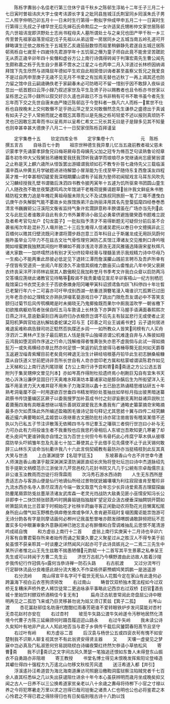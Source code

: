 <!-- { "loadSidebar": true } -->
　　陈栎字夀翁小名佳老行第三住休宁县千秋乡之陈邨生淳祐十二年壬子三月二十七日寅时曽祖讳庆大字士俊考讳源长字复之妣同县旌城汪氏荆室同乡囘溪朱氏子男二人照字仲明己卯五月十一日未时生行第得一勲拟字仲成甲申五月二十一日寅时生行第得三先叔之子棣早世无后先婶石氏命勲后之一女许适吴氏甥彬仲文家世居陈邨先六世祖讳宠即洪野处士志尚书程母夫人墓所谓处士与之亲兄也田产甲千秋一乡三传至曽先祖家益落至绍定戊子先祖以从弟运管一房居同乡之五城当南五岭孔道可开肆略谋生迁依之故栎生于五城至乙亥歳笳鼔数惊而祖里稍僻静先君遂自五城迁居陈邨焉栎自七嵗至十四嵗侍先君游学年十五饥驱之僭为童子师自此竟不能舍坚苦蹉跎无从质正歳辛卯年四十矣僭和虚谷方公上南行诗偶得转闻于判簿宏斋先生曹公闻先生颇称嘉之栎于先生自少景慕不啻水之江星之斗也丙申二月入泮道过长林桥因纳谒拜馆下先生欣然与进降屈年德如平生欢自此相奨借训诲者甚至虽察父哲兄之我爱良不是过自丙申至庚子无歳不见无月不书爱之有加焉无替也近秋丁一再上谒其还也防力留之馆中且云嗣歳确佚老于家嗣春未必可防晤可不留一惜别乎因不敢辞入夜纵谈忽出一纸首题曰云萍小録乃叙述家世及平生及贤子孙以赐教者也且令栎亦书世家以呈栎思之云萍小録所以叙交好示久逺也非敌已不当书非稍有可书不敢书虽今者先生忘年而下交之先世自唐末由严陵迁陈邨迄于今登科者一族凡六人而栎一累世不仕栎也自揆晚末上交何敢僭不足乎扬云萍之至又何敢僭然念先生谦恭之盛德出于真诚有如夫子之于人常俯而就之者既忘其尊而以是先施之栎茍轻爱不述以报则真顽防不灵也已因敢忘其卑而书以呈焉并以呈希仁希文二兄长其无曰是子是録多见其不知量也则幸甚幸甚大德庚子八月二十一日契家侄陈栎百拜谨呈














　　定宇集巻十五
　　钦定四库全书
　　定宇集卷十六　　　　　　元　陈栎　撰五言古
　　自咏百七十韵
　　祖宗世种德生我异羣儿忆当五歳前教者祖父慈未识蒙孝字先诵蒙孝辞詹兄曰梅哥厥母吾母姨先父加之冠专为脩百芝句读熟鲁论彻章葢冬初冬仲大父殁舅翁吊繐帷爱我抚我顶听我诵学而琅琅尽乡党继诵尚忘疲舅翁谓之止称是天上麒六歳所从怪饭罢出游嬉谓我顽如石不教专扑笞七歳侍先父三载临溪湄辛酉从仲黄五月学破题进进待解盟小冒渐能为壬戌至甲子随侍东复西詹溪友四程英才推一时幸甚相切磋爱我深相期臞山谓有子延我为塾师初闻赋戏言马耳东风吹先父习麟经授我孔壁书谓徽后洙泗四书教令披丙寅年十五遽为饥所驱束书团圆山童生八人随孜孜不敢怠夜檠逮鸣鸡次年馆湖干老稚荷提撕请题草翁许我文鲜疵朱书勉精防程文教力追是年槐花黄祖母服未除先父不及试族叔同旅厨一笔了三塲不遭曳白讥庚午亦失解鋭气能不萎故乡处族馆族弟汗血驹丽泽用其名先登蝥弧麾四经巻巻悉清言书巍巍钜公汪溪阳文衡省监持气象许宏濶辞意称丰腴谓虽在广场亦当先列此文与此批见者谁敢非自此有余力书外兼寄诗小敌见必勇辈侪避旌徽癸酉书题难立説及者希考官勾龙户【勾龙震子】一批拟指予清才不易得断题无可疑但分前后圣不合袭省闱次年赴混补万人塲并驰二十三后生难得人信诸吴君托以巻日中文摠摛非此三百缗何以赡其归壁流既问津谓将濶步趋岂意三百年科目止于斯屠龙成无用跃凤蔚何施昨虽举业习毕力不在兹古文壮气骨性理穷渊防乙亥馆江潭诸友交见推刺口谗吟哦閧如喧蜜脾我独黙其间抱叶寒蝉如不屑涉浅流寻源浩无涯风雅骚选降唐宋星秋辉凡诸大家数一一加哜嚅然诗有别才天分终较卑经膏与理髓圣贤示我规精力诗中尽母乃一生痴心不能两重此昂彼必低定见下退转江潭而詹溪臞山践前言聘币及吾庐所幸有子侄皆有受道资一坐阅八年胶漆久不渝借其纲维力数亩买山畬惟此八年中哭父衰厥衣终丧采泮芹泮师林岩居其人数傲睨见我加称誉月书季考文许我白众睂以启防两冯交答壎应箎继此诸教官见待略等殿谒不我责羮墙见宣尼辛卯客梧山一纪方别栖厄哉馆渠口书衣焚无余壬子否欲泰燠身阳冈曦甲寅科诏颁鸢鱼均跃飞科停四十年壮晳已老黧行年六十二可喜亦可吁甲戌别西湖一舫重涟漪簪笔漫入塲谁识兀孤罴已过田光年老丑亦如之理精文亦熟执饼啜茗甆游戏日中了跳出门限危吾友谓必中不答笑支颐归过菊节后风传鹗横飔是时未揭晓无乃鬼揶揄既而果尔中厠我滥吹竽一朝省檄下初欲推病躯劝驾者张侯自枉五马车敦请上长林急下亦笋舆下马握手语满面春熙熙次日燕之泮礼意逾勤渠刻日再诣府归办衣粮赍岂谓不后先主有鼔盆悲行无或使者止泥莫阳机笋舆官给送杭解姑委蛇谋之邓与王【邓善之司业王诚甫书吏】云子退何居进难退奚难称病告録司坊正騐然否执牒还乡闾一一如所教众人皆笑同榜有六人买舟浮泗沂二黄林卢王张子最后期五人恬是我平山独嗟咨谓公机难逢自弃与人殊彼如翔云鸿我如堕泥鸱作序送之行命儿饯解维得者惟黄张失亦恩不虚我倘与此试一得如摘髭万一或失焉横经亦臯比然亦何足恨一笑返钓矶念彼得马者棰辱臋无肌何如天爵尊玉返避湼缁青紫耀目前老矣竟何裨退无治生计耕经培根基丹铅毕此生初志酬桑榆糠糜从自饫道义甘前肥诗非吾所长世自有人竒亦尝印老方属和枯蒙嘘谓读陈君作如见上天梯和公上南行选刋尾琼琚【方公上南行诗予尝和寄斋斋逹之方公公选五首附刋于集吴甥伸文曽见刋本】亦如岑髙作得附杜拾遗终焉小剞劂巨刄自有宜朱书天地心泝洙沿濂伊显固日行天奥难氷释澌坊本纂诸家动是醇杂醨后生为所衒望洋入无蹊不用圣贤力天大难井窥不用朱子力海深测以蠡十五已励志熟诵精思维钻研五十年熟考洞毫厘不获一时用遂欲百世垂四书精发明妙处茧抽丝如举标月指出彼黒暗迷纂疏蔡书传饶董编区区厥子以委我搜罗加补苴成书付之刻谬妄删支离附益诸异説秋兰着薋葹四海有具眼喜想继以嘻乐善胡双湖爱我志朱愚我有广通略史纂蒙摘竒宋略摘最多亦欠如贯珠此外所编述盈箱困毛锥诗记皆句释记尤其思摅十翼与四传二经究麟羲近撮六典要略如孔孟姬尝以夜继晷古文圏防批杜诗亦冩注凿凿皆有稽吴某借不还执以为已私五子节注评散落无依稀四书与书记羣玉之璠璵三者倘行世岂曰小补与无力可办此有力将投谁生者不我重殁也应我思朽骨相后人东坡岂吾欺知更几寒暑了却老头皮间气更谁钟我亦自惜之当为百世士何但今布韦骨朽此心传腐宁草木俱从彼啄腐防举头吓鹓雏年忽及先圣七十加二朞使其止于此借手见先儒使不止于此天锡何敢辞三山林乐天谈命当杭衢许我八十六此言倘契繻教有最防孙亦当挺梧枝到此反其真大笑与世违
　　上白湛渊提学【名珽字廷玉】
　　东坡慕香山今古不并世幸今遭人师演迤香山裔湛乎靓深渊渊深漾防澜匪直绍长庆殆将登社坛岂曰诗中杰道脉绍先哲手提斯文柄模范示江浙侯泮几芹宫邑校几花封书院又凡几于公綂有宗卓哉儒宗主非公谁玉汝教雨而岂徒行将霈霖雨
　　次冯秀石游水西诗韵
　　人生无东西所歴贵适志办与客游山便是仙行地谪仙所经过景物犹妩媚壤壤为利往寂寂谁肯至蜀珍非九流水西亦名寺人景尽双清古今端一致文取意气合年忘少长异诗爱索髙古理窟探幽防麈尾屑霏防兎丝墨渐渍诸友武库森一老灵光岿战防大敌勇见匪小巫懦安知冯长公非即李十二快饮频张颐髙吟时拥鼻锻链指独敲旷望足双企汲古绠垂深抽闗钥开閟如听箫韶凤肯比兰苕翠于时桐始花才社秧半莳幽寻客正闲勤动农将勚花光目懒寓松隂身所庇山僧气如玉野樵色俱瘁倦坐席或争佯入舍肯避茶瓯时复啜困魔讵能祟饱游可无诗分韵各有字是则摩诘画何必栁州记我虽慙曽唯亦颇发顔喟朗诵敢辞频把玩不忍置实多句中眼兼审象外意静阅神已驰忘言必有醉僭和白雪调难抽乱云思恨不尾清游吟成祗自愧
　　和方虚谷上南行十二首
　　虚翁上南行实庚寅十二月诗也辛卯六月客有自曹君菊存所来者始传而诵之絮羮久要之义聚星过从之胜汉人不得专美于前矣虽恨不获亲聆其一时谈麈之详然闻风兴起亦可于此诗具姟兆之一二焉二三先生中某所识者惟北山王先生兹敢不揣愚陋僭元韵赋一十二首写其平生景慕之私奉呈王先生或可以转闻于方曹二先生云
　　济世万古航乃今横野渡由此访故人胜着沙隄步我传纪行作冠佩与露何当叅诗禅一防石头路
　　右古航渡
　　又过分流岑行行足聊休流品分良难感此胡分流大雅久不作梁栋侪薪槱蜩鸠笑鹍鹏一是逍遥游
　　右分流岭
　　南山得宣平名字可千载世无死仙人花瓢今定在家山有此逢何必跨瀛海下视白云衣苍狗须臾改
　　右过南山
　　畴昔饮双桥独木寛法程如今过双桥无复糟床声桥外吏人稀饮徒常二更追咏承平事略此记西京右过双桥【旧官酒去城十里始饮村醪双桥酒稍佳今复无有】
　　扁舟泛古航昔常阅此竒盘屈公诗中眼明再见之二孤恐飞来或乃巨灵移甚勿讹为姑又须订荄兹【箕子二孤】
　　右岑山渡
　　杏花冨赵邨佳名昉唐代酣酣红雨春芳葩谁不爱转眼铁炉步发问莫能对杏村无杏花赵村亦安在
　　右过杏村
　　坡觅牛矢路公渡牛矢岭遂令汚秽地居然化清境今代曹子方陈三延癞颈何时蹑吾履迢迢山路永
　　右过牛矢岭
　　我未读公诗久矣知叶有地非产此人人知此地否当与君子乡俱传千载后风饕閟春阳髙节且坚守
　　右过叶有岭
　　和方虚谷二首
　　后汉袁与杨世公五或四衮衣茍有愧不如安楚制我不识斯人聊复视其世不有此翁贤安得贤主器
　　又
　　天壤一虚叟见之梦寐中岂必真及门私淑恩何穷易説晓棂白诗编夜檠红终然欠叅请小草依松风
　　寄曹斋
　　我不识斋识之文字间古风久萧瑟一笔独追还恨如东鲁人未得登东山振衣不自勇路亦非阻艰
　　寄王教授
　　书堂名博士得见未恨晚发挥紫阳论登峰造其巘仕得四十强程方九万逺北山勿移文秋桂芳风遣
　　送汪希道入都【并引】
　　浮溪逺孙汪希道尝为海北海南道亷访司照磨沿檄鞫洞蛮狱察注陷贼党者千七百余人直其枉悉纵之几以失出获谴阻仕进余十年今本心虽获辨明而歳月坐成晚矣抑又闻之古人一日养不以三公换希道家贫亲老以八十余歳之夀母将待栁下小官之寸禄以养之今将犯寒暑走万里以求之岂得已哉司铨衡之诸贵人仁也明也公也必将鉴君之本心怜君之不得已君之得除得归也有日矣临别哦古诗十八韵以饯
